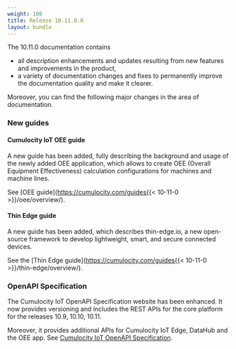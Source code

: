 ```yaml
---
weight: 100
title: Release 10.11.0.0
layout: bundle
---
```


The 10.11.0 documentation contains

* all description enhancements and updates resulting from new features and improvements in the product,
* a variety of documentation changes and fixes to permanently improve the documentation quality and make it clearer.

Moreover, you can find the following major changes in the area of documentation.

### New guides

#### Cumulocity IoT OEE guide

A new guide has been added, fully describing the background and usage of the newly added OEE application, which allows to create OEE (Overall Equipment Effectiveness) calculation configurations for machines and machine lines.

See [OEE guide](https://cumulocity.com/guides{{< 10-11-0 >}}/oee/overview/).

#### Thin Edge guide

A new guide has been added, which describes thin-edge.io, a new open-source framework to develop lightweight, smart, and secure connected devices.

See the [Thin Edge guide](https://cumulocity.com/guides{{< 10-11-0 >}}/thin-edge/overview/).


### OpenAPI Specification

The Cumulocity IoT OpenAPI Specification website has been enhanced. It now provides versioning and includes the REST APIs for the core platform for the releases 10.9, 10.10, 10.11.

Moreover, it provides additional APIs for Cumulocity IoT Edge, DataHub and the OEE app. See [Cumulocity IoT OpenAPI Specification](https://www.cumulocity.com/api/).

